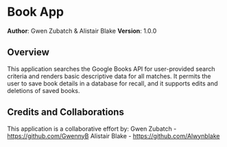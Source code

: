 # Book App

**Author**: Gwen Zubatch & Alistair Blake
**Version**: 1.0.0 

## Overview
This application searches the Google Books API for user-provided search criteria and renders basic descriptive data for all matches. It permits the user to save book details in a database for recall, and it supports edits and deletions of saved books.

## Credits and Collaborations
This application is a collaborative effort by:
  Gwen Zubatch - https://github.com/GwennyB
  Alistair Blake - https://github.com/Alwynblake
